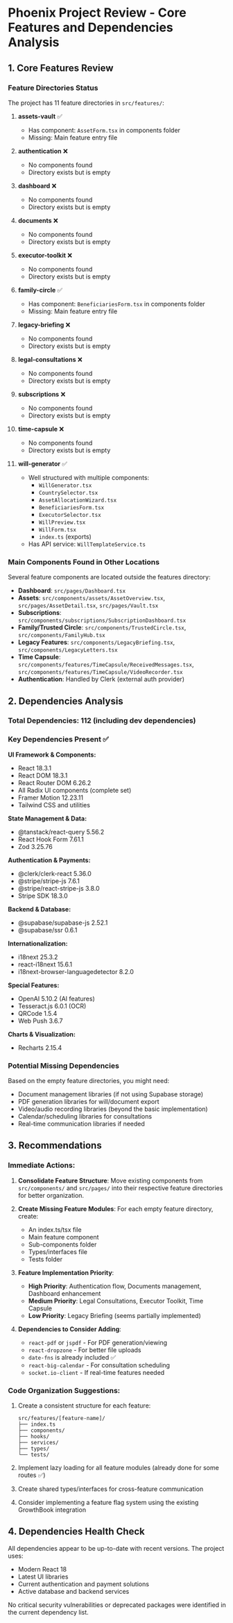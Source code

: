 # Phoenix Project Review - Core Features and Dependencies Analysis

## 1. Core Features Review

### Feature Directories Status

The project has 11 feature directories in `src/features/`:

1. **assets-vault** ✅
   - Has component: `AssetForm.tsx` in components folder
   - Missing: Main feature entry file

2. **authentication** ❌
   - No components found
   - Directory exists but is empty

3. **dashboard** ❌
   - No components found
   - Directory exists but is empty

4. **documents** ❌
   - No components found
   - Directory exists but is empty

5. **executor-toolkit** ❌
   - No components found
   - Directory exists but is empty

6. **family-circle** ✅
   - Has component: `BeneficiariesForm.tsx` in components folder
   - Missing: Main feature entry file

7. **legacy-briefing** ❌
   - No components found
   - Directory exists but is empty

8. **legal-consultations** ❌
   - No components found
   - Directory exists but is empty

9. **subscriptions** ❌
   - No components found
   - Directory exists but is empty

10. **time-capsule** ❌
    - No components found
    - Directory exists but is empty

11. **will-generator** ✅
    - Well structured with multiple components:
      - `WillGenerator.tsx`
      - `CountrySelector.tsx`
      - `AssetAllocationWizard.tsx`
      - `BeneficiariesForm.tsx`
      - `ExecutorSelector.tsx`
      - `WillPreview.tsx`
      - `WillForm.tsx`
      - `index.ts` (exports)
    - Has API service: `WillTemplateService.ts`

### Main Components Found in Other Locations

Several feature components are located outside the features directory:

- **Dashboard**: `src/pages/Dashboard.tsx`
- **Assets**: `src/components/assets/AssetOverview.tsx`, `src/pages/AssetDetail.tsx`, `src/pages/Vault.tsx`
- **Subscriptions**: `src/components/subscriptions/SubscriptionDashboard.tsx`
- **Family/Trusted Circle**: `src/components/TrustedCircle.tsx`, `src/components/FamilyHub.tsx`
- **Legacy Features**: `src/components/LegacyBriefing.tsx`, `src/components/LegacyLetters.tsx`
- **Time Capsule**: `src/components/features/TimeCapsule/ReceivedMessages.tsx`, `src/components/features/TimeCapsule/VideoRecorder.tsx`
- **Authentication**: Handled by Clerk (external auth provider)

## 2. Dependencies Analysis

### Total Dependencies: 112 (including dev dependencies)

### Key Dependencies Present ✅

**UI Framework & Components:**

- React 18.3.1
- React DOM 18.3.1
- React Router DOM 6.26.2
- All Radix UI components (complete set)
- Framer Motion 12.23.11
- Tailwind CSS and utilities

**State Management & Data:**

- @tanstack/react-query 5.56.2
- React Hook Form 7.61.1
- Zod 3.25.76

**Authentication & Payments:**

- @clerk/clerk-react 5.36.0
- @stripe/stripe-js 7.6.1
- @stripe/react-stripe-js 3.8.0
- Stripe SDK 18.3.0

**Backend & Database:**

- @supabase/supabase-js 2.52.1
- @supabase/ssr 0.6.1

**Internationalization:**

- i18next 25.3.2
- react-i18next 15.6.1
- i18next-browser-languagedetector 8.2.0

**Special Features:**

- OpenAI 5.10.2 (AI features)
- Tesseract.js 6.0.1 (OCR)
- QRCode 1.5.4
- Web Push 3.6.7

**Charts & Visualization:**

- Recharts 2.15.4

### Potential Missing Dependencies

Based on the empty feature directories, you might need:

- Document management libraries (if not using Supabase storage)
- PDF generation libraries for will/document export
- Video/audio recording libraries (beyond the basic implementation)
- Calendar/scheduling libraries for consultations
- Real-time communication libraries if needed

## 3. Recommendations

### Immediate Actions:

1. **Consolidate Feature Structure**: Move existing components from `src/components/` and `src/pages/` into their respective feature directories for better organization.

2. **Create Missing Feature Modules**: For each empty feature directory, create:
   - An index.ts/tsx file
   - Main feature component
   - Sub-components folder
   - Types/interfaces file
   - Tests folder

3. **Feature Implementation Priority**:
   - **High Priority**: Authentication flow, Documents management, Dashboard enhancement
   - **Medium Priority**: Legal Consultations, Executor Toolkit, Time Capsule
   - **Low Priority**: Legacy Briefing (seems partially implemented)

4. **Dependencies to Consider Adding**:
   - `react-pdf` or `jspdf` - For PDF generation/viewing
   - `react-dropzone` - For better file uploads
   - `date-fns` is already included ✅
   - `react-big-calendar` - For consultation scheduling
   - `socket.io-client` - If real-time features needed

### Code Organization Suggestions:

1. Create a consistent structure for each feature:

   ```
   src/features/[feature-name]/
   ├── index.ts
   ├── components/
   ├── hooks/
   ├── services/
   ├── types/
   └── tests/
   ```

2. Implement lazy loading for all feature modules (already done for some routes ✅)

3. Create shared types/interfaces for cross-feature communication

4. Consider implementing a feature flag system using the existing GrowthBook integration

## 4. Dependencies Health Check

All dependencies appear to be up-to-date with recent versions. The project uses:

- Modern React 18
- Latest UI libraries
- Current authentication and payment solutions
- Active database and backend services

No critical security vulnerabilities or deprecated packages were identified in the current dependency list.
